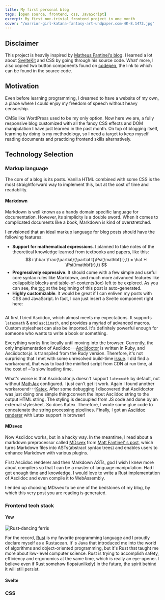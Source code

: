 ```yaml
---
title: My first personal blog
tags: [open source, frontend, css, JavaScript]
excerpt: My first non-trivial frontend project in one month
cover: "/warrior-girl-katana-fantasy-art-uhdpaper.com-4K-8.1473.jpg"
---
```

<script>
    import ToggleButton from '$lib/widget/EffectToggler.svelte';
    import {enable_effects} from '$lib/stores';
</script>

## Disclaimer
This project is heavily inspired by [Matheus Fantinel's blog](https://fantinel.dev). I learned a lot about [SvelteKit](https://kit.svelte.dev/) and CSS by going through his source code. What' more, I also copied two button components found on [codepen](https://codepen.io/), the link to which can be found in the source code.

## Motivation

Even before learning programming, I dreamed to have a website of my own, a place where I could enjoy my freedom of speech without heavy censorship. 

CMSs like WordPress used to be my only option. Now here we are, a fully responsive blog customized with all the fancy CSS effects and DOM manipulation I have just learned in the past month. On top of blogging itself, learning by doing is my methodology, so I need a target to keep myself reading documents and practicing frontend skills alternatively. 

## Technology Selection

### Markup language

The core of a blog is its posts. Vanilla HTML combined with some CSS is the most straightforward way to implement this, but at the cost of time and readability.

#### Markdown

Markdown is well known as a handy domain specific language for documentation. However, its simplicity is a double sword. When it comes to complicated documents like a book, Markdown is kind of overstretched.
 

I envisioned that an ideal markup language for blog posts should have the following features:
- **Support for mathematical expressions**. I planned to take notes of the theoretical knowledge learned from textbooks and papers, like this: 
$$
  i \hbar \frac{\partial}{\partial t}\Psi(\mathbf{r},t) = \hat H \Psi(\mathbf{r},t)
$$
- **Progressively expressive**. It should come with a few simple and useful core syntax rules like Markdown, and much more advanced features like collapsible blocks and table-of-contents(toc) left to be explored. 
As you can see, the [toc](#disclaimer) at the beginning of this post is auto-generated.
- **Highly customizable**. It would be great if I can enliven my posts with CSS and JavaScript. In fact, I can just insert a Svelte component right here: 

<p style="display: flex; justify-content: center; background: rgba(0,0,0,0.2)">
  <ToggleButton bind:checked={$enable_effects}/>
</p>

At first I tried Asciidoc, which almost meets my expectations. It supports `latexmath` & and `asciimath`, and provides a myriad of advanced macros. Custom stylesheet can also be imported. It's definitely powerful enough for someone who wants to write a book or something. 

Everything works fine locally until moving into the browser. Currently, the only implementation of Asciidoc---[Asciidoctor](https://asciidoctor.org/) is written in Ruby, and Asciidoctor.js is transpiled from the Rudy version.
Therefore, it's not surprising that I met with some unresolved build-time [issue](https://github.com/asciidoctor/asciidoctor.js/issues/1587).
I did find a workaround, that was to load the minified script from CDN at run time, at the cost of ~1s slow loading time.

What's worse is that Asciidoctor.js doesn't support `latexmath` by default, not without [MathJax](https://www.mathjax.org/) configured. I just can't get it work. Again I found another workaround---[Katex](https://katex.org/).
After some debugging I discovered that Asciidoctor was just doing one simple thing:convert the input Asciidoc string to the output HTML string. The styling is decoupled from JS code and done by an external stylesheet. So does Katex. Therefore, I wrote some glue code to concatenate the string processing pipelines. Finally, I got an [Asciidoc renderer](/tex) with Latex support in browser!

#### MDsvex

Now Asciidoc works, but in a hacky way. In the meantime, I read about a markdown preprocessor called [MDsvex](https://mdsvex.pngwn.io/) from [Matt Fantinel' s post](https://fantinel.dev/blog-development-sveltekit), which turns Markdown files into ASTs(abstract syntax trees) and enables users to enhance Markdown with various plugins. 

First Asciidoc renderer and then Markdown ASTs, god I wish I knew more about compilers so that I can be a master of language manipulation. Had I got enough time and knowledge, I would love to write a Rust implementation of Asciidoc and even compile it to WebAssembly. 

I ended up choosing MDsvex to be one of the bedstones of my blog, by which this very post you are reading is generated.

### Frontend tech stack

#### Yew 

![Rust-dancing ferris](https://rustacean.net/more-crabby-things/dancing-ferris.gif)

For the record, [Rust](https://www.rust-lang.org/) is my favorite programming language and I proudly declare myself as a Rustacean. It' s Java that introduced me into the world of algorithms and object-oriented programming, but it's Rust that taught me more about low-level computer science. Rust is trying to accomplish safety, efficiency and ergonomics at the same time, which is really an eye-opener. I believe even if Rust somehow flops(unlikely) in the future, the spirit behind it will still persist. 

#### Svelte

### CSS 




